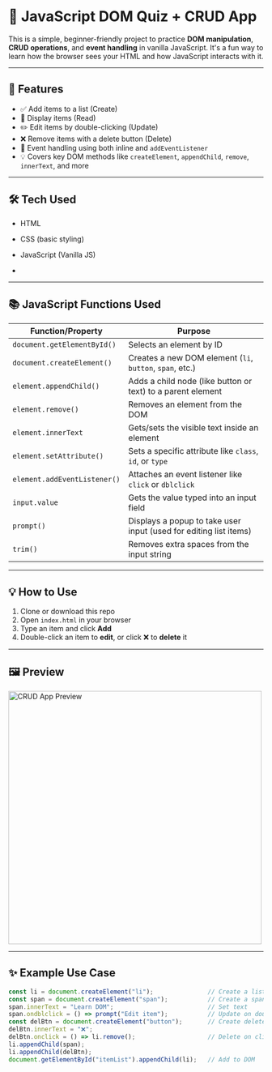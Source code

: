 # 🧠 JavaScript DOM Quiz + CRUD App

This is a simple, beginner-friendly project to practice **DOM manipulation**, **CRUD operations**, and **event handling** in vanilla JavaScript. It's a fun way to learn how the browser sees your HTML and how JavaScript interacts with it.

---

## 🚀 Features

- ✅ Add items to a list (Create)
- 📖 Display items (Read)
- ✏️ Edit items by double-clicking (Update)
- ❌ Remove items with a delete button (Delete)
- 🎯 Event handling using both inline and `addEventListener`
- 💡 Covers key DOM methods like `createElement`, `appendChild`, `remove`, `innerText`, and more

---

## 🛠️ Tech Used

- HTML
- CSS (basic styling)
- JavaScript (Vanilla JS)

- 
---

## 📚 JavaScript Functions Used

| Function/Property              | Purpose                                                                 |
|-------------------------------|-------------------------------------------------------------------------|
| `document.getElementById()`   | Selects an element by ID                                               |
| `document.createElement()`    | Creates a new DOM element (`li`, `button`, `span`, etc.)               |
| `element.appendChild()`       | Adds a child node (like button or text) to a parent element            |
| `element.remove()`            | Removes an element from the DOM                                        |
| `element.innerText`           | Gets/sets the visible text inside an element                           |
| `element.setAttribute()`      | Sets a specific attribute like `class`, `id`, or `type`                |
| `element.addEventListener()`  | Attaches an event listener like `click` or `dblclick`                  |
| `input.value`                 | Gets the value typed into an input field                               |
| `prompt()`                    | Displays a popup to take user input (used for editing list items)      |
| `trim()`                      | Removes extra spaces from the input string                             |

---

## 💡 How to Use

1. Clone or download this repo
2. Open `index.html` in your browser
3. Type an item and click **Add**
4. Double-click an item to **edit**, or click ❌ to **delete** it

---

## 🖼️ Preview

<img src="screenshot.png" alt="CRUD App Preview" width="500" />

---

## ✨ Example Use Case

```js
const li = document.createElement("li");               // Create a list item
const span = document.createElement("span");           // Create a span for text
span.innerText = "Learn DOM";                          // Set text
span.ondblclick = () => prompt("Edit item");           // Update on double-click
const delBtn = document.createElement("button");       // Create delete button
delBtn.innerText = "❌";
delBtn.onclick = () => li.remove();                    // Delete on click
li.appendChild(span);
li.appendChild(delBtn);
document.getElementById("itemList").appendChild(li);   // Add to DOM




